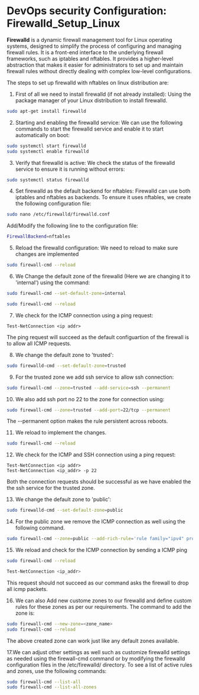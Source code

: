 # DevOps security Configuration: Firewalld_Setup_Linux


**Firewalld** is a dynamic firewall management tool for Linux operating systems, designed to simplify the process of configuring and managing firewall rules. It is a front-end interface to the underlying firewall frameworks, such as iptables and nftables. It provides a higher-level abstraction that makes it easier for administrators to set up and maintain firewall rules without directly dealing with complex low-level configurations. 

The steps to set up firewalld with nftables on linux distribution are:

1. First of all we need to install firewalld (if not already installed): 
Using the package manager of your Linux distribution to install firewalld.
```bash
sudo apt-get install firewalld
```
2. Starting and enabling the firewalld service:
We can use the following commands to start the firewalld service and enable it to start automatically on boot:
```bash
sudo systemctl start firewalld
sudo systemctl enable firewalld
```
3. Verify that firewalld is active:
We check the status of the firewalld service to ensure it is running without errors:
```bash
sudo systemctl status firewalld
```

4. Set firewalld as the default backend for nftables:
Firewalld can use both iptables and nftables as backends. To ensure it uses nftables, we create the following configuration file:
```bash
sudo nano /etc/firewalld/firewalld.conf
```

Add/Modify the following line to the configuration file:
```bash
FirewallBackend=nftables
```

5. Reload the firewalld configuration: We need to reload to make sure changes are implemented
```bash
sudo firewall-cmd --reload
```

6. We Change the default zone of the firewalld (Here we are changing it to 'internal') using the command:
```bash
sudo firewall-cmd --set-default-zone=internal

sudo firewall-cmd --reload
```

7. We check for the ICMP connection using a ping request:
```shell
Test-NetConnection <ip addr>
```
The ping request will succeed as the default configuartion of the firewall is to allow all ICMP requests.

8. We change the default zone to 'trusted':
```bash
sudo firewalld-cmd --set-default-zone=trusted
```
 
9. For the trusted zone we add ssh service to allow ssh connection:
```bash
sudo firewall-cmd --zone=trusted --add-service=ssh --permanent
```
10. We also add ssh port no 22 to the zone for connection using:
```bash
sudo firewall-cmd --zone=trusted --add-port=22/tcp --permanent
```
The --permanent option makes the rule persistent across reboots.

11. We reload to implement the changes.
```bash
sudo firewall-cmd --reload
```
12. We check for the ICMP and SSH connection using a ping request:
```shell
Test-NetConnection <ip addr>
Test-NetConnection <ip_addr> -p 22
```
Both the connection requests should be successful as we have enabled the the ssh service for the trusted zone.

13. We change the default zone to 'public':
```bash
sudo firewalld-cmd --set-default-zone=public
```
14. For the public zone we remove the ICMP connection as well using the following command.
```bash
sudo firewall-cmd --zone=public --add-rich-rule='rule family="ipv4" protocol value="icmp" drop'
```
15. We reload and check for the ICMP connection by sending a ICMP ping
```bash
sudo firewall-cmd --reload
```
```bash
Test-NetConnection <ip_addr>
```
This request should not succeed as our command asks the firewall to drop all icmp packets. 

16. We can also Add new custome zones to our firewalld and define custom rules for these zones as per our requirements. The command to add the zone is:
```bash
sudo firewall-cmd --new-zone=<zone_name>
sudo firewall-cmd --reload
```
The above created zone can work just like any default zones available. 

17.We can adjust other settings as well such as customize firewalld settings as needed using the firewall-cmd command or by modifying the firewalld configuration files in the /etc/firewalld/ directory.
To see a list of active rules and zones, use the following commands:
```bash
sudo firewall-cmd --list-all
sudo firewall-cmd --list-all-zones
```
